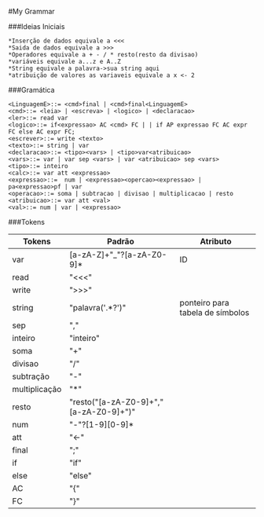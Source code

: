 #My Grammar

###Ideias Iniciais

    *Inserção de dados equivale a <<<
    *Saida de dados equivale a >>>
    *Operadores equivale a + - / * resto(resto da divisao)
    *variáveis equivale a...z e A..Z
    *String equivale a palavra->sua string aqui
    *atribuição de valores as variaveis equivale a x <- 2

###Gramática

    <LinguagemE>::= <cmd>final | <cmd>final<LinguagemE> 
    <cmd>::= <leia> | <escreva> | <logico> | <declaracao>
    <ler>::= read var
    <logico>::= if<expressao> AC <cmd> FC | | if AP expressao FC AC expr FC else AC expr FC;
    <escrever>::= write <texto>
    <texto>::= string | var 
    <declaracao>::= <tipo><vars> | <tipo>var<atribuicao>
    <vars>::= var | var sep <vars> | var <atribuicao> sep <vars>
    <tipo>::= inteiro
    <calc>::= var att <expressao> 
    <expressao>::=  num | <expressao><opercao><expressao> | pa<expressao>pf | var
    <operacao>::= soma | subtracao | divisao | multiplicacao | resto
    <atribuicao>::= var att <val>
    <val>::= num | var | <expressao>


###Tokens


| Tokens        |     Padrão                                 | Atributo                                 |
|---------------|--------------------------------------------|------------------------------------------|
|  var          |[a-zA-Z]+"_"?[a-zA-Z0-9]*                   |  ID                                      |
| read          |  "<<<"                                     |                                          |
| write         |  ">>>"                                     |                                          |
| string        |"palavra('.*?')"                            |   ponteiro para tabela de símbolos       |
| sep           |       ","                                  |                                          |
| inteiro       |  "inteiro"                                 |                                          |
| soma          |  "+"                                       |                                          |
| divisao       |  "/"                                       |                                          |
| subtração     |  "-"                                       |                                          |
| multiplicação |  "*"                                       |                                          |
| resto         | "resto("[a-zA-Z0-9]+","[a-zA-Z0-9]+")"     |                                          |
| num           | "-"?[1-9][0-9]*                            |                                          |
| att           | "<-"                                       |                                          |
| final         | ";"                                        |                                          |
| if            | "if"                                       |                                          |
| else          | "else"                                     |                                          |
| AC            | "{"                                        |                                          |
| FC            | "}"                                        |                                          |

